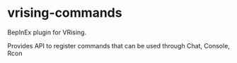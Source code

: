 # vrising-commands
BepInEx plugin for VRising.

Provides API to register commands that can be used through Chat, Console, Rcon
